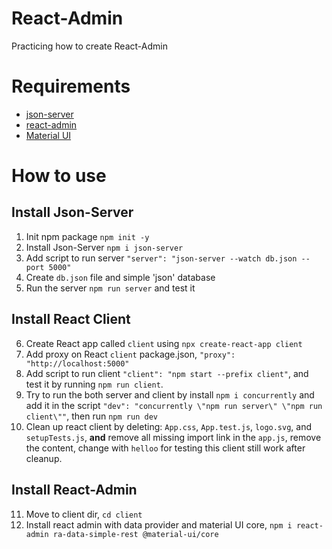 # React-Admin

Practicing how to create React-Admin

# Requirements

- [json-server](https://github.com/typicode/json-server)
- [react-admin](https://github.com/marmelab/react-admin)
- [Material UI](https://mui.com/)

# How to use

## Install Json-Server

1. Init npm package `npm init -y`
2. Install Json-Server `npm i json-server`
3. Add script to run server `"server": "json-server --watch db.json --port 5000"`
4. Create `db.json` file and simple 'json' database
5. Run the server `npm run server` and test it

## Install React Client

6. Create React app called `client` using `npx create-react-app client`
7. Add proxy on React `client` package.json, `"proxy": "http://localhost:5000"`
8. Add script to run client `"client": "npm start --prefix client"`, and test it by running `npm run client`.
9. Try to run the both server and client by install `npm i concurrently` and add it in the script `"dev": "concurrently \"npm run server\" \"npm run client\""`, then run `npm run dev`
10. Clean up react client by deleting: `App.css`, `App.test.js`, `logo.svg`, and `setupTests.js`, **and** remove all missing import link in the `app.js`, remove the content, change with `helloo` for testing this client still work after cleanup.

## Install React-Admin

11. Move to client dir, `cd client`
12. Install react admin with data provider and material UI core, `npm i react-admin ra-data-simple-rest @material-ui/core`

